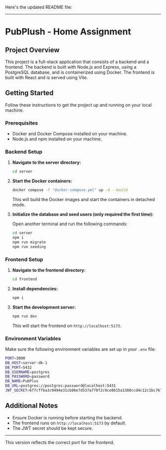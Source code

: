 Here's the updated README file:

---

# PubPlush - Home Assignment

## Project Overview

This project is a full-stack application that consists of a backend and a frontend. The backend is built with Node.js and Express, using a PostgreSQL database, and is containerized using Docker. The frontend is built with React and is served using Vite.

## Getting Started

Follow these instructions to get the project up and running on your local machine.

### Prerequisites

- Docker and Docker Compose installed on your machine.
- Node.js and npm installed on your machine.

### Backend Setup

1. **Navigate to the server directory:**

   ```bash
   cd server
   ```

2. **Start the Docker containers:**

   ```bash
   docker compose -f "docker-compose.yml" up -d --build
   ```

   This will build the Docker images and start the containers in detached mode.

3. **Initialize the database and seed users (only required the first time):**

   Open another terminal and run the following commands:

   ```bash
   cd server
   npm i
   npm run migrate
   npm run seeding
   ```

### Frontend Setup

1. **Navigate to the frontend directory:**

   ```bash
   cd frontend
   ```

2. **Install dependencies:**

   ```bash
   npm i
   ```

3. **Start the development server:**

   ```bash
   npm run dev
   ```

   This will start the frontend on `http://localhost:5173`.

### Environment Variables

Make sure the following environment variables are set up in your `.env` file:

```bash
PORT=3000
DB_HOST=server-db-1
DB_PORT=5432
DB_USERNAME=postgres
DB_PASSWORD=password
DB_NAME=PubPlus
DB_URL=postgres://postgres:password@localhost:5431
JWT_SECRET=6f7cff6a3c9494e31cb86e7d537a770f2c9ce0615a1380ccd4c12c1bc7675525
```

## Additional Notes

- Ensure Docker is running before starting the backend.
- The frontend runs on `http://localhost:5173` by default.
- The JWT secret should be kept secure.

---

This version reflects the correct port for the frontend.
